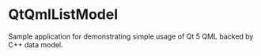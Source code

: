 QtQmlListModel
==============

Sample application for demonstrating simple usage of Qt 5 QML backed by C++ data model.
